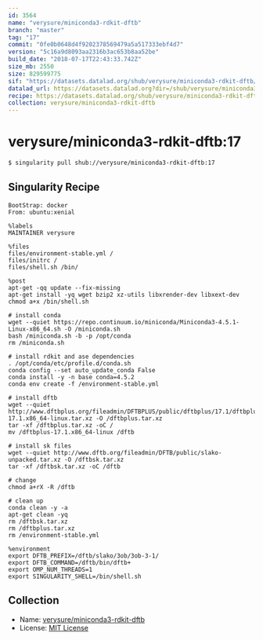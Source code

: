 ```yaml
---
id: 3564
name: "verysure/miniconda3-rdkit-dftb"
branch: "master"
tag: "17"
commit: "0fe0b0648d4f9202378569479a5a517333ebf4d7"
version: "5c16a9d8093aa2316b3ac653b8aa52be"
build_date: "2018-07-17T22:43:33.742Z"
size_mb: 2550
size: 829599775
sif: "https://datasets.datalad.org/shub/verysure/miniconda3-rdkit-dftb/17/2018-07-17-0fe0b064-5c16a9d8/5c16a9d8093aa2316b3ac653b8aa52be.simg"
datalad_url: https://datasets.datalad.org?dir=/shub/verysure/miniconda3-rdkit-dftb/17/2018-07-17-0fe0b064-5c16a9d8/
recipe: https://datasets.datalad.org/shub/verysure/miniconda3-rdkit-dftb/17/2018-07-17-0fe0b064-5c16a9d8/Singularity
collection: verysure/miniconda3-rdkit-dftb
---
```


# verysure/miniconda3-rdkit-dftb:17

```bash
$ singularity pull shub://verysure/miniconda3-rdkit-dftb:17
```

## Singularity Recipe

```singularity
BootStrap: docker
From: ubuntu:xenial

%labels
MAINTAINER verysure

%files
files/environment-stable.yml /
files/initrc /
files/shell.sh /bin/

%post
apt-get -qq update --fix-missing 
apt-get install -yq wget bzip2 xz-utils libxrender-dev libxext-dev
chmod a+x /bin/shell.sh

# install conda
wget --quiet https://repo.continuum.io/miniconda/Miniconda3-4.5.1-Linux-x86_64.sh -O /miniconda.sh
bash /miniconda.sh -b -p /opt/conda
rm /miniconda.sh

# install rdkit and ase dependencies
. /opt/conda/etc/profile.d/conda.sh
conda config --set auto_update_conda False
conda install -y -n base conda=4.5.2
conda env create -f /environment-stable.yml

# install dftb
wget --quiet http://www.dftbplus.org/fileadmin/DFTBPLUS/public/dftbplus/17.1/dftbplus-17.1.x86_64-linux.tar.xz -O /dftbplus.tar.xz
tar -xf /dftbplus.tar.xz -oC /
mv /dftbplus-17.1.x86_64-linux /dftb

# install sk files
wget --quiet http://www.dftb.org/fileadmin/DFTB/public/slako-unpacked.tar.xz -O /dftbsk.tar.xz
tar -xf /dftbsk.tar.xz -oC /dftb

# change 
chmod a+rX -R /dftb

# clean up
conda clean -y -a
apt-get clean -yq
rm /dftbsk.tar.xz
rm /dftbplus.tar.xz
rm /environment-stable.yml

%environment
export DFTB_PREFIX=/dftb/slako/3ob/3ob-3-1/
export DFTB_COMMAND=/dftb/bin/dftb+
export OMP_NUM_THREADS=1
export SINGULARITY_SHELL=/bin/shell.sh
```

## Collection

 - Name: [verysure/miniconda3-rdkit-dftb](https://github.com/verysure/miniconda3-rdkit-dftb)
 - License: [MIT License](https://api.github.com/licenses/mit)

